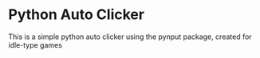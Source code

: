 # Python Auto Clicker
 
This is a simple python auto clicker using the pynput package, created for idle-type games
